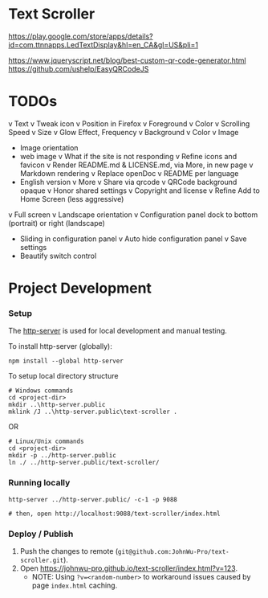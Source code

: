 # Text Scroller

https://play.google.com/store/apps/details?id=com.ttnnapps.LedTextDisplay&hl=en_CA&gl=US&pli=1

https://www.jqueryscript.net/blog/best-custom-qr-code-generator.html
https://github.com/ushelp/EasyQRCodeJS

# TODOs
v Text
   v Tweak icon
   v Position in Firefox
v Foreground
   v Color
   v Scrolling Speed
   v Size
   v Glow Effect, Frequency
v Background
   v Color
   v Image
   + Image orientation
   + web image
v What if the site is not responding
v Refine icons and favicon
v Render README.md & LICENSE.md, via More, in new page
   v Markdown rendering
   v Replace openDoc
v README per language
+ English version
v More
   v Share via qrcode
   v QRCode background opaque
   v Honor shared settings
   v Copyright and license
v Refine Add to Home Screen (less aggressive)

v Full screen
v Landscape orientation
v Configuration panel dock to bottom (portrait) or right (landscape)
   + Sliding in configuration panel
v Auto hide configuration panel
v Save settings
+ Beautify switch control

# Project Development

### Setup
The [http-server](https://github.com/http-party/http-server) is used for local development and manual testing.

To install http-server (globally):
```
npm install --global http-server
```

To setup local directory structure
```
# Windows commands
cd <project-dir>
mkdir ..\http-server.public
mklink /J ..\http-server.public\text-scroller .
```
OR
```
# Linux/Unix commands
cd <project-dir>
mkdir -p ../http-server.public
ln ./ ../http-server.public/text-scroller/
```

### Running locally
```
http-server ../http-server.public/ -c-1 -p 9088

# then, open http://localhost:9088/text-scroller/index.html
```

### Deploy / Publish
1. Push the changes to remote (`git@github.com:JohnWu-Pro/text-scroller.git`).
2. Open https://johnwu-pro.github.io/text-scroller/index.html?v=123.
   * NOTE: Using `?v=<random-number>` to workaround issues caused by page `index.html` caching.
